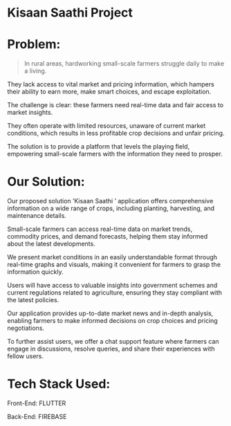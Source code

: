 # Kisaan Saathi Project


# Problem:
>In rural areas, hardworking small-scale farmers struggle daily to make a living.

They lack access to vital market and pricing information, which hampers their ability to earn more, make smart choices, and escape exploitation. 

The challenge is clear: these farmers need real-time data and fair access to market insights. 

They often operate with limited resources, unaware of current market conditions, which results in less profitable crop decisions and unfair pricing. 

The solution is to provide a platform that levels the playing field, empowering small-scale farmers with the information they need to prosper.

# Our Solution:
Our proposed solution ’Kisaan Saathi ’ application offers comprehensive information on a wide range of crops, including planting, harvesting, and maintenance details.

Small-scale farmers can access real-time data on market trends, commodity prices, and demand forecasts, helping them stay informed about the latest developments.

We present market conditions in an easily understandable format through real-time graphs and visuals, making it convenient for farmers to grasp the information quickly.

Users will have access to valuable insights into government schemes and current regulations related to agriculture, ensuring they stay compliant with the latest policies.

Our application provides up-to-date market news and in-depth analysis, enabling farmers to make informed decisions on crop choices and pricing negotiations.

To further assist users, we offer a chat support feature where farmers can engage in discussions, resolve queries, and share their experiences with fellow users.

# Tech Stack Used:
Front-End: FLUTTER

Back-End: FIREBASE

